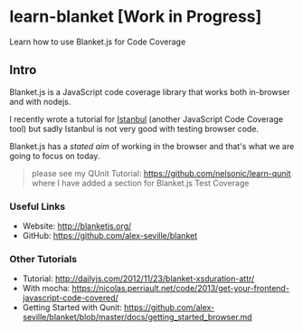 learn-blanket [Work in Progress]
=============

Learn how to use Blanket.js for Code Coverage

## Intro

Blanket.js is a JavaScript code coverage library that works both 
in-browser and with nodejs.

I recently wrote a tutorial for 
[Istanbul](https://github.com/nelsonic/learn-istanbul) 
(another JavaScript Code Coverage tool) but sadly Istanbul is not very good
with testing browser code.

Blanket.js has a *stated aim* of working in the browser and that's what we
are going to focus on today.

> please see my QUnit Tutorial: https://github.com/nelsonic/learn-qunit
> where I have added a section for Blanket.js Test Coverage

### Useful Links

- Website: http://blanketjs.org/
- GitHub: https://github.com/alex-seville/blanket

### Other Tutorials

- Tutorial: http://dailyjs.com/2012/11/23/blanket-xsduration-attr/
- With mocha: https://nicolas.perriault.net/code/2013/get-your-frontend-javascript-code-covered/
- Getting Started with Qunit: https://github.com/alex-seville/blanket/blob/master/docs/getting_started_browser.md